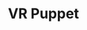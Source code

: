 ---
layout: experiment
permalink: /vr_puppet/
title: "VR Puppet"
created: "2024"
root: "/assets/03_experiments/vr_puppet/"
bg-video: >
    <iframe src="https://www.youtube.com/embed/vu7xoB-AAj8?hd=1&rel=0&modestbranding=1" allow="autoplay" width="640" height="360" frameborder="0" webkitallowfullscreen mozallowfullscreen allowfullscreen></iframe>

description: >
  Proof of concept for a virtual production performance workflow with a person in a virtual reality headset acting as a puppeteer.
  
  <br><br>

  The puppeteer is moving and puppetting the avatars while the two performers are controlling the avatars faces using iPhones and face motion capture. The camera cuts are being triggered by a technician off camera. All of these elements combine in real time to create a performance on a virtual stage which is visible to the audience through projection on the back wall.

  <br><br>
  
  Developed over a week long residency at Mercury Store in Gowanus, Brooklyn in 2024.

role:
 - Creator

showings:
  - text: Mercury Store ~ 2024

credits:
  - Sneha Belkhale ~ VR Developer
  - Ker Chen ~ VR Developer
  - Yasmin Pascall ~ VR Puppeteer
  - Rahmell Peebles ~ Performer
  - Sebastian Arroyo ~ Performer
  - Stage Manager ~ Erica Schnitzer
  - Benita de Wit ~ Dramaturg

documentation:
  - <iframe src="https://www.youtube.com/embed/vu7xoB-AAj8?hd=1&rel=0&modestbranding=1" width="640" height="560" frameborder="0" webkitallowfullscreen mozallowfullscreen allowfullscreen></iframe>
---